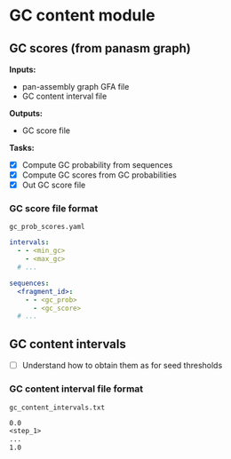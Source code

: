 # GC content module

## GC scores (from panasm graph)

**Inputs:**

* pan-assembly graph GFA file
* GC content interval file

**Outputs:**

* GC score file

**Tasks:**

* [x] Compute GC probability from sequences
* [x] Compute GC scores from GC probabilities
* [x] Out GC score file

### GC score file format

`gc_prob_scores.yaml`

```yaml
intervals:
  - - <min_gc>
    - <max_gc>
  # ...

sequences:
  <fragment_id>:
    - - <gc_prob>
      - <gc_score>
  # ...
```

## GC content intervals

* [ ] Understand how to obtain them as for seed thresholds

### GC content interval file format

`gc_content_intervals.txt`

```txt
0.0
<step_1>
...
1.0
```

<!-- FIXME find which value is the equilibrum -->